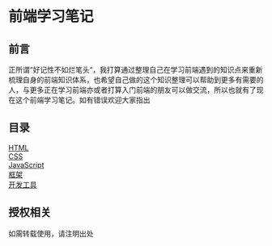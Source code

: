 <h1>前端学习笔记</h1>

<h2>前言</h2>
正所谓“好记性不如烂笔头“，我打算通过整理自己在学习前端遇到的知识点来重新梳理自身的前端知识体系，也希望自己做的这个知识整理可以帮助到更多有需要的人，与更多正在学习前端亦或者打算入门前端的朋友可以做交流，所以也就有了现在这个前端学习笔记。如有错误欢迎大家指出

<h2>目录</h2>
<a href='./HTML/readme.md'>HTML</a></br>
<a href='#'>CSS</a></br>
<a href='#'>JavaScript</a></br>
<a href='#'>框架</a></br>
<a href='#'>开发工具</a></br>

<h2>授权相关</h2>
如需转载使用，请注明出处
